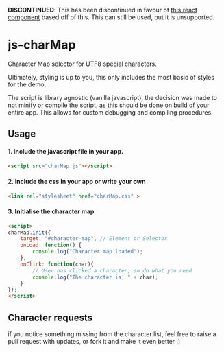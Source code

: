 
__DISCONTINUED__:
This has been discontinued in favour of [this react component](https://github.com/pallant/react-character-map) based off of this. This can still be used, but it is unsupported.

# js-charMap

Character Map selector for UTF8 special characters.

Ultimately, styling is up to you, this only includes the most basic of styles for the demo.

The script is library agnostic (vanilla javascript), the decision was made to not minify or compile the script, as this should be done on build of your entire app. This allows for custom debugging and compiling procedures.

## Usage
#### 1. Include the javascript file in your app.
```html
<script src="charMap.js"></script>
```

#### 2. Include the css in your app or write your own
```html
<link rel="stylesheet" href="charMap.css" >
```

#### 3. Initialise the character map
```html
<script>
charMap.init({
    target: "#character-map", // Element or Selector
    onLoad: function() {
        console.log("Character map loaded");
    },
    onClick: function(char){
        // User has clicked a character, so do what you need
        console.log("The character is; " + char);
    }
});
</script>
```


## Character requests
if you notice something missing from the character list, feel free to raise a pull request with updates, or fork it and make it even better :)
